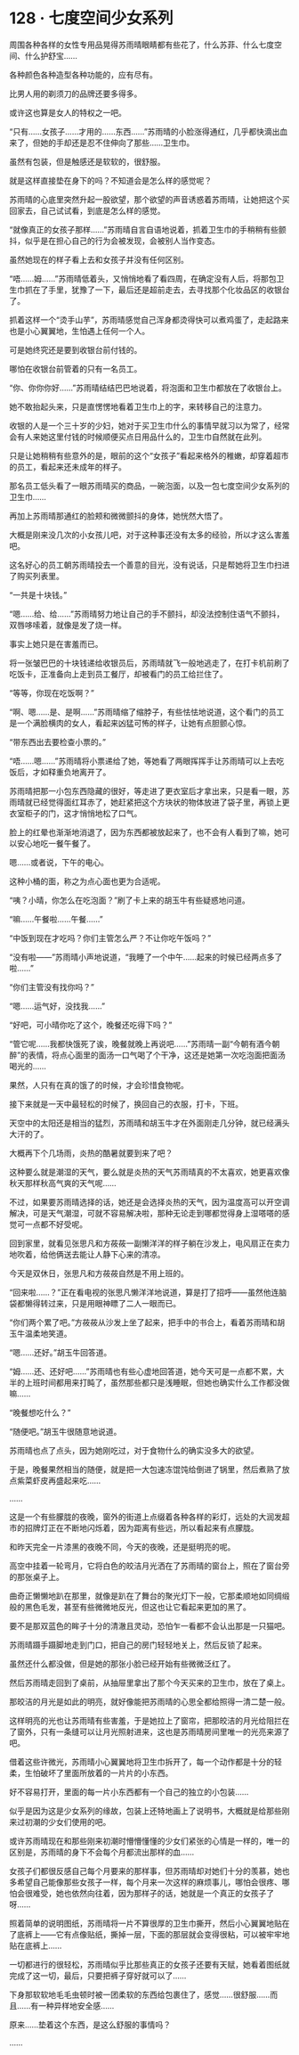 # 128 · 七度空间少女系列

周围各种各样的女性专用品晃得苏雨晴眼睛都有些花了，什么苏菲、什么七度空间、什么护舒宝……

各种颜色各种造型各种功能的，应有尽有。

比男人用的剃须刀的品牌还要多得多。

或许这也算是女人的特权之一吧。

“只有……女孩子……才用的……东西……”苏雨晴的小脸涨得通红，几乎都快滴出血来了，但她的手却还是忍不住伸向了那些……卫生巾。

虽然有包装，但是触感还是软软的，很舒服。

就是这样直接垫在身下的吗？不知道会是怎么样的感觉呢？

苏雨晴的心底里突然升起一股欲望，那个欲望的声音诱惑着苏雨晴，让她把这个买回家去，自己试试看，到底是怎么样的感觉。

“就像真正的女孩子那样……”苏雨晴自言自语地说着，抓着卫生巾的手稍稍有些颤抖，似乎是在担心自己的行为会被发现，会被别人当作变态。

虽然她现在的样子看上去和女孩子并没有任何区别。

“唔……姆……”苏雨晴低着头，又悄悄地看了看四周，在确定没有人后，将那包卫生巾抓在了手里，犹豫了一下，最后还是超前走去，去寻找那个化妆品区的收银台了。

抓着这样一个“烫手山芋”，苏雨晴感觉自己浑身都烫得快可以煮鸡蛋了，走起路来也是小心翼翼地，生怕遇上任何一个人。

可是她终究还是要到收银台前付钱的。

哪怕在收银台前管着的只有一名员工。

“你、你你你好……”苏雨晴结结巴巴地说着，将泡面和卫生巾都放在了收银台上。

她不敢抬起头来，只是直愣愣地看着卫生巾上的字，来转移自己的注意力。

收银的人是一个三十岁的少妇，她对于买卫生巾什么的事情早就习以为常了，经常会有人来她这里付钱的时候顺便买点日用品什么的，卫生巾自然就在此列。

只是让她稍稍有些意外的是，眼前的这个“女孩子”看起来格外的稚嫩，却穿着超市的员工，看起来还未成年的样子。

那名员工低头看了一眼苏雨晴买的商品，一碗泡面，以及一包七度空间少女系列的卫生巾……

再加上苏雨晴那通红的脸颊和微微颤抖的身体，她恍然大悟了。

大概是刚来没几次的小女孩儿吧，对于这种事还没有太多的经验，所以才这么害羞吧。

这名好心的员工朝苏雨晴投去一个善意的目光，没有说话，只是帮她将卫生巾扫进了购买列表里。

“一共是十块钱。”

“嗯……给、给……”苏雨晴努力地让自己的手不颤抖，却没法控制住语气不颤抖，双唇哆嗦着，就像是发了烧一样。

事实上她只是在害羞而已。

将一张皱巴巴的十块钱递给收银员后，苏雨晴就飞一般地逃走了，在打卡机前刷了吃饭卡，正准备向上走到员工餐厅，却被看门的员工给拦住了。

“等等，你现在吃饭啊？”

“啊、嗯……是、是啊……”苏雨晴缩了缩脖子，有些怯怯地说道，这个看门的员工是一个满脸横肉的女人，看起来凶猛可怖的样子，让她有点胆颤心惊。

“带东西出去要检查小票的。”

“唔……嗯……”苏雨晴将小票递给了她，等她看了两眼挥挥手让苏雨晴可以上去吃饭后，才如释重负地离开了。

苏雨晴把那一小包东西隐藏的很好，等走进了更衣室后才拿出来，只是看一眼，苏雨晴就已经觉得面红耳赤了，她赶紧把这个方块状的物体放进了袋子里，再锁上更衣室柜子的门，这才悄悄地松了口气。

脸上的红晕也渐渐地消退了，因为东西都被放起来了，也不会有人看到了嘛，她可以安心地吃一餐午餐了。

嗯……或者说，下午的电心。

这种小桶的面，称之为点心面也更为合适呢。

“咦？小晴，你怎么在吃泡面？”刷了卡上来的胡玉牛有些疑惑地问道。

“嘛……午餐啦……午餐……”

“中饭到现在才吃吗？你们主管怎么严？不让你吃午饭吗？”

“没有啦——”苏雨晴小声地说道，“我睡了一个中午……起来的时候已经两点多了啦……”

“你们主管没有找你吗？”

“嗯……运气好，没找我……”

“好吧，可小晴你吃了这个，晚餐还吃得下吗？”

“管它呢……我都快饿死了诶，晚餐就晚上再说吧……”苏雨晴一副“今朝有酒今朝醉”的表情，将点心面里的面汤一口气喝了个干净，这还是她第一次吃泡面把面汤喝光的……

果然，人只有在真的饿了的时候，才会珍惜食物呢。

接下来就是一天中最轻松的时候了，换回自己的衣服，打卡，下班。

天空中的太阳还是相当的猛烈，苏雨晴和胡玉牛才在外面刚走几分钟，就已经满头大汗的了。

大概再下个几场雨，炎热的酷暑就要到来了吧？

这种要么就是潮湿的天气，要么就是炎热的天气苏雨晴真的不太喜欢，她更喜欢像秋天那样秋高气爽的天气呢……

不过，如果要苏雨晴选择的话，她还是会选择炎热的天气，因为温度高可以开空调解决，可是天气潮湿，可就不容易解决啦，那种无论走到哪都觉得身上湿嗒嗒的感觉可一点都不好受呢。

回到家里，就看见张思凡和方莜莜一副懒洋洋的样子躺在沙发上，电风扇正在卖力地吹着，给他俩送去能让人静下心来的清凉。

今天是双休日，张思凡和方莜莜自然是不用上班的。

“回来啦……？”正在看电视的张思凡懒洋洋地说道，算是打了招呼——虽然他连脑袋都懒得转过来，只是用眼神瞟了二人一眼而已。

“你们两个累了吧。”方莜莜从沙发上坐了起来，把手中的书合上，看着苏雨晴和胡玉牛温柔地笑道。

“嗯……还好。”胡玉牛回答道。

“姆……还、还好吧……”苏雨晴也有些心虚地回答道，她今天可是一点都不累，大半的上班时间都用来打盹了，虽然那些都只是浅睡眠，但她也确实什么工作都没做嘛……

“晚餐想吃什么？”

“随便吧。”胡玉牛很随意地说道。

苏雨晴也点了点头，因为她刚吃过，对于食物什么的确实没多大的欲望。

于是，晚餐果然相当的随便，就是把一大包速冻馄饨给倒进了锅里，然后煮熟了放点紫菜虾皮再盛起来吃……

……

这是一个有些朦胧的夜晚，窗外的街道上点缀着各种各样的彩灯，远处的大润发超市的招牌灯正在不断地闪烁着，因为距离有些远，所以看起来有点朦胧。

和昨天完全一片漆黑的夜晚不同，今天的夜晚，还是挺明亮的呢。

高空中挂着一轮弯月，它将白色的皎洁月光洒在了苏雨晴的窗台上，照在了窗台旁的那张桌子上。

曲奇正懒懒地趴在那里，就像是趴在了舞台的聚光灯下一般，它那柔顺地如同绸缎般的黑色毛发，甚至有些微微地反光，但这也让它看起来更加的黑了。

要不是那双蓝色的眸子十分的清澈且灵动，恐怕乍一看都不会认出那是一只猫吧。

苏雨晴蹑手蹑脚地走到门口，把自己的房门轻轻地关上，然后反锁了起来。

虽然还什么都没做，但是她的那张小脸已经开始有些微微泛红了。

然后苏雨晴走回到了桌前，从抽屉里拿出了那个今天买来的卫生巾，放在了桌上。

那皎洁的月光是如此的明亮，就好像能把苏雨晴的心思全都给照得一清二楚一般。

这样明亮的光也让苏雨晴有些害羞，于是她拉上了窗帘，把那皎洁的月光给阻拦在了窗外，只有一条缝可以让月光照射进来，这也是苏雨晴房间里唯一的光亮来源了吧。

借着这些许微光，苏雨晴小心翼翼地将卫生巾拆开了，每一个动作都是十分的轻柔，生怕破坏了里面所放着的一片片的小东西。

好不容易打开，里面的每一片小东西都有一个自己的独立的小包装……

似乎是因为这是少女系列的缘故，包装上还特地画上了说明书，大概就是给那些刚来过初潮的少女们使用的吧。

或许苏雨晴现在和那些刚来初潮时懵懵懂懂的少女们紧张的心情是一样的，唯一的区别是，苏雨晴的身下不会每个月都流出那样的血……

女孩子们都很反感自己每个月要来的那样事，但苏雨晴却对她们十分的羡慕，她也多希望自己能像那些女孩子一样，每个月来一次这样的麻烦事儿，哪怕会很疼、哪怕会很难受，她也依然向往着，因为那样子的话，她就是一个真正的女孩子了呀……

照着简单的说明图纸，苏雨晴将一片不算很厚的卫生巾撕开，然后小心翼翼地贴在了底裤上——它有点像贴纸，撕掉一层，下面的那层就会变得很粘，可以被牢牢地贴在底裤上……

一切都进行的很轻松，苏雨晴似乎比那些真正的女孩子还要有天赋，她看着图纸就完成了这一切，最后，只要把裤子穿好就可以了……

下身那软软地毛毛虫顿时被一团柔软的东西给包裹住了，感觉……很舒服……而且……有一种异样地安全感……

原来……垫着这个东西，是这么舒服的事情吗？

……
